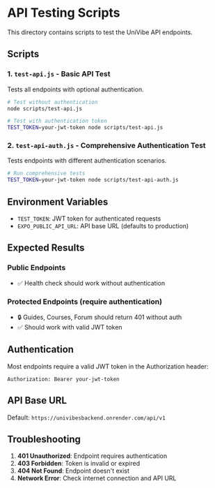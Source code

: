 # API Testing Scripts

This directory contains scripts to test the UniVibe API endpoints.

## Scripts

### 1. `test-api.js` - Basic API Test

Tests all endpoints with optional authentication.

```bash
# Test without authentication
node scripts/test-api.js

# Test with authentication token
TEST_TOKEN=your-jwt-token node scripts/test-api.js
```

### 2. `test-api-auth.js` - Comprehensive Authentication Test

Tests endpoints with different authentication scenarios.

```bash
# Run comprehensive tests
TEST_TOKEN=your-jwt-token node scripts/test-api-auth.js
```

## Environment Variables

- `TEST_TOKEN`: JWT token for authenticated requests
- `EXPO_PUBLIC_API_URL`: API base URL (defaults to production)

## Expected Results

### Public Endpoints

- ✅ Health check should work without authentication

### Protected Endpoints (require authentication)

- 🔒 Guides, Courses, Forum should return 401 without auth
- ✅ Should work with valid JWT token

## Authentication

Most endpoints require a valid JWT token in the Authorization header:

```
Authorization: Bearer your-jwt-token
```

## API Base URL

Default: `https://univibesbackend.onrender.com/api/v1`

## Troubleshooting

1. **401 Unauthorized**: Endpoint requires authentication
2. **403 Forbidden**: Token is invalid or expired
3. **404 Not Found**: Endpoint doesn't exist
4. **Network Error**: Check internet connection and API URL
